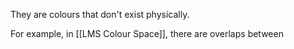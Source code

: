 They are colours that don't exist physically.

For example, in [[LMS Colour Space]], there are overlaps between 